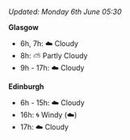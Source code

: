 *Updated: Monday 6th June 05:30*

**Glasgow**

* 6h, 7h: :cloud: Cloudy
* 8h: :partly_sunny: Partly Cloudy
* 9h - 17h: :cloud: Cloudy

**Edinburgh**

* 6h - 15h: :cloud: Cloudy
* 16h: :cyclone: Windy (:cloud:)
* 17h: :cloud: Cloudy
